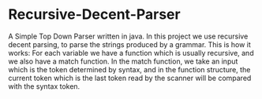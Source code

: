 # Recursive-Decent-Parser
A Simple Top Down Parser written in java.
In this project we use recursive decent parsing, to parse the strings produced by a grammar.
This is how it works: 
For each variable we have a function which is usually recursive, and we also have a match function. In the match function, we take an input which is the token determined by syntax, and in the function structure, the current token which is the last token read by the scanner will be compared with the syntax token.
